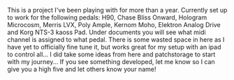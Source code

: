 This is a project I've been playing with for more than a year. Currently set up to work for the following pedals: H90, Chase Bliss Onward,
Hologram Microcosm, Merris LVX, Poly Ample, Kernom Moho, Elektron Analog Drive and Korg NTS-3 kaoss Pad.  Under documents you will see what
midi channel is assigned to what pedal.  There is some wasted space in here as I have yet to officially fine tune it, but works great for 
my setup with an ipad to control all...  I did take some ideas from here and patchstorage to start with my journey... If you see something
developed, let me know so I can give you a high five and let others know your name!
